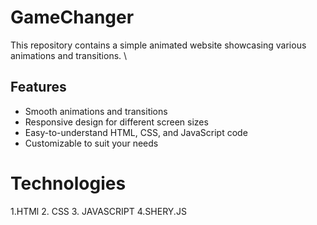 # GameChanger
This repository contains a simple animated website showcasing various animations and transitions. \

## Features
- Smooth animations and transitions
- Responsive design for different screen sizes
- Easy-to-understand HTML, CSS, and JavaScript code
- Customizable to suit your needs

# Technologies
1.HTMl
2. CSS
3. JAVASCRIPT
4.SHERY.JS
